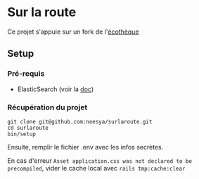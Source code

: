 # Sur la route


Ce projet s'appuie sur un fork de l'[écothèque](https://github.com/noesya/ecotheque)
## Setup

### Pré-requis

- ElasticSearch (voir la [doc](https://docs.ecotheque.fr/docs/recherche/))

### Récupération du projet

```
git clone git@github.com:noesya/surlaroute.git
cd surlaroute
bin/setup
```

Ensuite, remplir le fichier .env avec les infos secrètes.

En cas d'erreur `Asset application.css was not declared to be precompiled`, vider le cache local avec `rails tmp:cache:clear`

